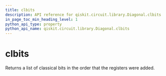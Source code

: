 ```yaml
---
title: clbits
description: API reference for qiskit.circuit.library.Diagonal.clbits
in_page_toc_min_heading_level: 1
python_api_type: property
python_api_name: qiskit.circuit.library.Diagonal.clbits
---
```


# clbits

Returns a list of classical bits in the order that the registers were added.


